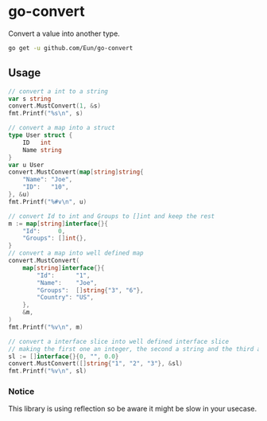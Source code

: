 # go-convert

Convert a value into another type.

```bash
go get -u github.com/Eun/go-convert
```
## Usage
```go
// convert a int to a string
var s string
convert.MustConvert(1, &s)
fmt.Printf("%s\n", s)

// convert a map into a struct
type User struct {
	ID   int
	Name string
}
var u User
convert.MustConvert(map[string]string{
	"Name": "Joe",
	"ID":   "10",
}, &u)
fmt.Printf("%#v\n", u)

// convert Id to int and Groups to []int and keep the rest
m := map[string]interface{}{
	"Id":     0,
	"Groups": []int{},
}
// convert a map into well defined map
convert.MustConvert(
	map[string]interface{}{
		"Id":      "1",
		"Name":    "Joe",
		"Groups":  []string{"3", "6"},
		"Country": "US",
	},
	&m,
)
fmt.Printf("%v\n", m)

// convert a interface slice into well defined interface slice
// making the first one an integer, the second a string and the third an float
sl := []interface{}{0, "", 0.0}
convert.MustConvert([]string{"1", "2", "3"}, &sl)
fmt.Printf("%v\n", sl)
```


### Notice
This library is using reflection so be aware it might be slow in your usecase.  
